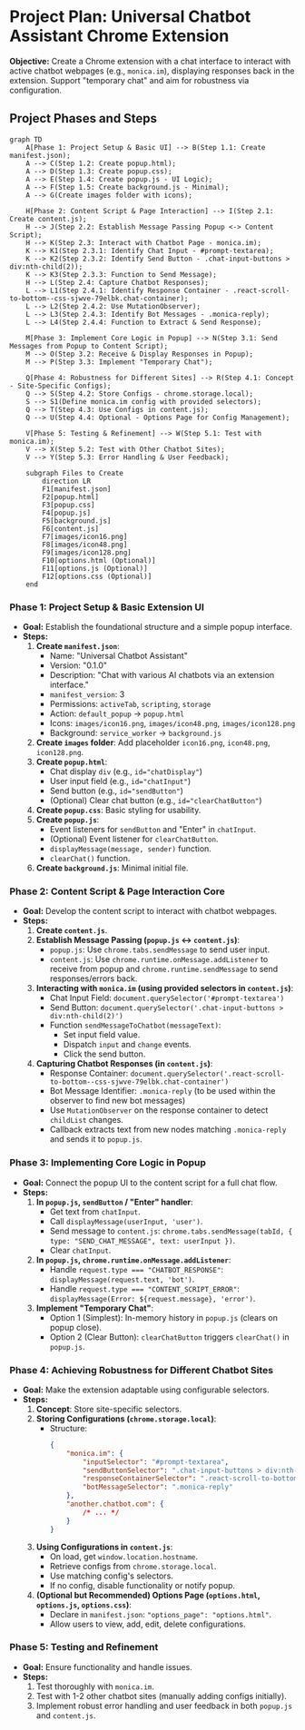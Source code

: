 # Project Plan: Universal Chatbot Assistant Chrome Extension

**Objective:** Create a Chrome extension with a chat interface to interact with active chatbot webpages (e.g., `monica.im`), displaying responses back in the extension. Support "temporary chat" and aim for robustness via configuration.

## Project Phases and Steps

```mermaid
graph TD
    A[Phase 1: Project Setup & Basic UI] --> B(Step 1.1: Create manifest.json);
    A --> C(Step 1.2: Create popup.html);
    A --> D(Step 1.3: Create popup.css);
    A --> E(Step 1.4: Create popup.js - UI Logic);
    A --> F(Step 1.5: Create background.js - Minimal);
    A --> G(Create images folder with icons);

    H[Phase 2: Content Script & Page Interaction] --> I(Step 2.1: Create content.js);
    H --> J(Step 2.2: Establish Message Passing Popup <-> Content Script);
    H --> K(Step 2.3: Interact with Chatbot Page - monica.im);
    K --> K1(Step 2.3.1: Identify Chat Input - #prompt-textarea);
    K --> K2(Step 2.3.2: Identify Send Button - .chat-input-buttons > div:nth-child(2));
    K --> K3(Step 2.3.3: Function to Send Message);
    H --> L(Step 2.4: Capture Chatbot Responses);
    L --> L1(Step 2.4.1: Identify Response Container - .react-scroll-to-bottom--css-sjwve-79elbk.chat-container);
    L --> L2(Step 2.4.2: Use MutationObserver);
    L --> L3(Step 2.4.3: Identify Bot Messages - .monica-reply);
    L --> L4(Step 2.4.4: Function to Extract & Send Response);

    M[Phase 3: Implement Core Logic in Popup] --> N(Step 3.1: Send Messages from Popup to Content Script);
    M --> O(Step 3.2: Receive & Display Responses in Popup);
    M --> P(Step 3.3: Implement "Temporary Chat");

    Q[Phase 4: Robustness for Different Sites] --> R(Step 4.1: Concept - Site-Specific Configs);
    Q --> S(Step 4.2: Store Configs - chrome.storage.local);
    S --> S1(Define monica.im config with provided selectors);
    Q --> T(Step 4.3: Use Configs in content.js);
    Q --> U(Step 4.4: Optional - Options Page for Config Management);

    V[Phase 5: Testing & Refinement] --> W(Step 5.1: Test with monica.im);
    V --> X(Step 5.2: Test with Other Chatbot Sites);
    V --> Y(Step 5.3: Error Handling & User Feedback);

    subgraph Files to Create
        direction LR
        F1[manifest.json]
        F2[popup.html]
        F3[popup.css]
        F4[popup.js]
        F5[background.js]
        F6[content.js]
        F7[images/icon16.png]
        F8[images/icon48.png]
        F9[images/icon128.png]
        F10[options.html (Optional)]
        F11[options.js (Optional)]
        F12[options.css (Optional)]
    end
```

### Phase 1: Project Setup & Basic Extension UI

- **Goal:** Establish the foundational structure and a simple popup interface.
- **Steps:**
  1.  **Create `manifest.json`**:
      - Name: "Universal Chatbot Assistant"
      - Version: "0.1.0"
      - Description: "Chat with various AI chatbots via an extension interface."
      - `manifest_version`: 3
      - Permissions: `activeTab`, `scripting`, `storage`
      - Action: `default_popup` -> `popup.html`
      - Icons: `images/icon16.png`, `images/icon48.png`, `images/icon128.png`
      - Background: `service_worker` -> `background.js`
  2.  **Create `images` folder**: Add placeholder `icon16.png`, `icon48.png`, `icon128.png`.
  3.  **Create `popup.html`**:
      - Chat display `div` (e.g., `id="chatDisplay"`)
      - User input field (e.g., `id="chatInput"`)
      - Send button (e.g., `id="sendButton"`)
      - (Optional) Clear chat button (e.g., `id="clearChatButton"`)
  4.  **Create `popup.css`**: Basic styling for usability.
  5.  **Create `popup.js`**:
      - Event listeners for `sendButton` and "Enter" in `chatInput`.
      - (Optional) Event listener for `clearChatButton`.
      - `displayMessage(message, sender)` function.
      - `clearChat()` function.
  6.  **Create `background.js`**: Minimal initial file.

### Phase 2: Content Script & Page Interaction Core

- **Goal:** Develop the content script to interact with chatbot webpages.
- **Steps:**
  1.  **Create `content.js`**.
  2.  **Establish Message Passing (`popup.js` <-> `content.js`)**:
      - `popup.js`: Use `chrome.tabs.sendMessage` to send user input.
      - `content.js`: Use `chrome.runtime.onMessage.addListener` to receive from popup and `chrome.runtime.sendMessage` to send responses/errors back.
  3.  **Interacting with `monica.im` (using provided selectors in `content.js`)**:
      - Chat Input Field: `document.querySelector('#prompt-textarea')`
      - Send Button: `document.querySelector('.chat-input-buttons > div:nth-child(2)')`
      - Function `sendMessageToChatbot(messageText)`:
        - Set input field value.
        - Dispatch `input` and `change` events.
        - Click the send button.
  4.  **Capturing Chatbot Responses (in `content.js`)**:
      - Response Container: `document.querySelector('.react-scroll-to-bottom--css-sjwve-79elbk.chat-container')`
      - Bot Message Identifier: `.monica-reply` (to be used within the observer to find new bot messages)
      - Use `MutationObserver` on the response container to detect `childList` changes.
      - Callback extracts text from new nodes matching `.monica-reply` and sends it to `popup.js`.

### Phase 3: Implementing Core Logic in Popup

- **Goal:** Connect the popup UI to the content script for a full chat flow.
- **Steps:**
  1.  **In `popup.js`, `sendButton` / "Enter" handler**:
      - Get text from `chatInput`.
      - Call `displayMessage(userInput, 'user')`.
      - Send message to `content.js`: `chrome.tabs.sendMessage(tabId, { type: "SEND_CHAT_MESSAGE", text: userInput })`.
      - Clear `chatInput`.
  2.  **In `popup.js`, `chrome.runtime.onMessage.addListener`**:
      - Handle `request.type === "CHATBOT_RESPONSE"`: `displayMessage(request.text, 'bot')`.
      - Handle `request.type === "CONTENT_SCRIPT_ERROR"`: `displayMessage(Error: ${request.message}, 'error')`.
  3.  **Implement "Temporary Chat"**:
      - Option 1 (Simplest): In-memory history in `popup.js` (clears on popup close).
      - Option 2 (Clear Button): `clearChatButton` triggers `clearChat()` in `popup.js`.

### Phase 4: Achieving Robustness for Different Chatbot Sites

- **Goal:** Make the extension adaptable using configurable selectors.
- **Steps:**
  1.  **Concept**: Store site-specific selectors.
  2.  **Storing Configurations (`chrome.storage.local`)**:
      - Structure:
        ```json
        {
        	"monica.im": {
        		"inputSelector": "#prompt-textarea",
        		"sendButtonSelector": ".chat-input-buttons > div:nth-child(2)",
        		"responseContainerSelector": ".react-scroll-to-bottom--css-sjwve-79elbk.chat-container",
        		"botMessageSelector": ".monica-reply"
        	},
        	"another.chatbot.com": {
        		/* ... */
        	}
        }
        ```
  3.  **Using Configurations in `content.js`**:
      - On load, get `window.location.hostname`.
      - Retrieve configs from `chrome.storage.local`.
      - Use matching config's selectors.
      - If no config, disable functionality or notify popup.
  4.  **(Optional but Recommended) Options Page (`options.html`, `options.js`, `options.css`)**:
      - Declare in `manifest.json`: `"options_page": "options.html"`.
      - Allow users to view, add, edit, delete configurations.

### Phase 5: Testing and Refinement

- **Goal:** Ensure functionality and handle issues.
- **Steps:**
  1.  Test thoroughly with `monica.im`.
  2.  Test with 1-2 other chatbot sites (manually adding configs initially).
  3.  Implement robust error handling and user feedback in both `popup.js` and `content.js`.
